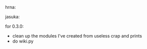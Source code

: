 hrna:

	

jasuka:


for 0.3.0:
  - clean up the modules I've created from useless crap and prints
  - do wiki.py

